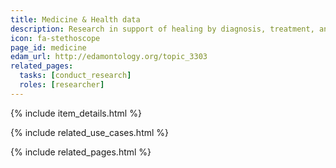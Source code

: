 ```yaml
---
title: Medicine & Health data
description: Research in support of healing by diagnosis, treatment, and prevention of disease.
icon: fa-stethoscope
page_id: medicine
edam_url: http://edamontology.org/topic_3303
related_pages: 
  tasks: [conduct_research]
  roles: [researcher]
---
```

{% include item_details.html %}

{% include related_use_cases.html %}

{% include related_pages.html %}
